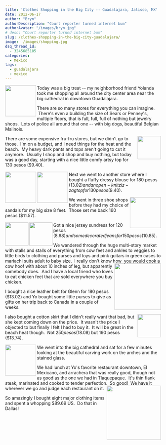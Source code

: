 ```yaml
---
title: 'Clothes Shopping in the Big City -- Guadalajara, Jalisco, MX'
date: 2012-06-17
author: "Bryn"
authorDescription: "Court reporter turned internet bum"
authorAvatar: "/images/bryn.jpg"
# desc: "Court reporter turned internet bum"
slug: /clothes-shopping-in-the-big-city-guadalajara/
image:  /images/shopping.jpg
dsq_thread_id:
  - 3245685185
categories:
  - Mexico
tags:
  - guadalajara
  - mexico
---
```

<img src="https://a1.sphotos.ak.fbcdn.net/hphotos-ak-snc6/s720x720/150736_10150977957908993_677503992_11925514_1748571729_n.jpg" alt="" width="100" align="left" />

Today was a big treat -- my neighborhood friend Yolanda took me shopping all around the city center area near the big cathedral in downtown Guadalajara.

There are so many stores for everything you can imagine.  There's even a building the size of Sears or Penney's, multiple floors, that is full, full, full of nothing but jewelry shops.  Lots of police all around that one -- with big dogs, beautiful Belgian Malinois.

<img src="https://a2.sphotos.ak.fbcdn.net/hphotos-ak-snc6/166042_10150977898108993_677503992_11925393_513595731_n.jpg" alt="" width="75" align="right" />There are some expensive fru-fru stores, but we didn't go to those.  I'm on a budget, and I need things for the heat and the beach.  My heavy dark pants and tops aren't going to cut it anymore.  Usually I shop and shop and buy nothing, but today was a good day, starting with a nice little comfy artsy top for 130 pesos ($9.40).

<!--more-->

<img src="https://a7.sphotos.ak.fbcdn.net/hphotos-ak-snc7/577487_10150977899458993_677503992_11925396_2052232393_n.jpg" alt="" width="100" align="left" /><img src="https://a5.sphotos.ak.fbcdn.net/hphotos-ak-ash3/545641_10150977898958993_677503992_11925395_94931201_n.jpg" alt="" width="100" align="left" />Next we went to another store where I bought a fluffy dressy blouse for 180 pesos ($13.02) and an open-knit ziz-zag top for 130 pesos ($9.40).

<img src="https://a2.sphotos.ak.fbcdn.net/hphotos-ak-prn1/525668_10150977900988993_677503992_11925401_559430124_n.jpg" alt="" width="100" align="right" />We went in three shoe shops before they had my choice of sandals for my big size 8 feet.  Those set me back 160 pesos ($11.57).

<img src="https://a2.sphotos.ak.fbcdn.net/hphotos-ak-snc7/303448_10150977899833993_677503992_11925398_1629554372_n.jpg" alt="" width="75" align="left" /><img src="https://a8.sphotos.ak.fbcdn.net/hphotos-ak-snc7/74758_10150977900273993_677503992_11925399_248805157_n.jpg" alt="" width="75" align="left" />Got a nice jersey sundress for 120 pesos ($8.68) and some decorated jeans for 150 pesos ($10.85).

We wandered through the huge multi-story market with stalls and stalls of everything from cow feet and ankles to veggies to little birds to clothing and purses and toys and pink guitars in green cases to mariachi suits adult to baby size.  I really don't know how <img src="https://a8.sphotos.ak.fbcdn.net/hphotos-ak-ash3/560219_10150977897493993_677503992_11925392_494293446_n.jpg" alt="" width="150" align="right" /> you would cook a cow hoof with about 10 inches of leg, but apparently somebody does.  And I have a local friend who loves to eat chicken feet that are sold everywhere you buy chicken.

I bought a nice leather belt for Glenn for 180 pesos ($13.02) and Yo bought some little purses to give as gifts on her trip back to Canada in a couple of weeks.

<img src="https://a8.sphotos.ak.fbcdn.net/hphotos-ak-ash2/149730_10150977900583993_677503992_11925400_2141177313_n.jpg" alt="" width="75" align="right" />

I also bought a cotton skirt that I didn't really want that bad, but she kept coming down on the price.  It wasn't the price I objected to but finally I felt I had to buy it.  It will be great in the beach heat though.  Not $250 pesos ($18.08) but 190 pesos ($13.74).

<img src="https://a7.sphotos.ak.fbcdn.net/hphotos-ak-ash2/156498_10150977894693993_677503992_11925382_1860967956_n.jpg" alt="" width="100" align="left" />We went into the big cathedral and sat for a few minutes looking at the beautiful carving work on the arches and the stained glass.

We had lunch at Yo's favorite restaurant downtown, El Mexicano, and arrachera that was really good, though not as good as the one we had in Tlaquepaque.  It's thin flank steak, marinated and cooked to tender perfection.  So good!  We have it wherever we go and judge each restaurant on it.<img src="https://a4.sphotos.ak.fbcdn.net/hphotos-ak-snc7/582389_10150977896943993_677503992_11925390_900779950_n.jpg" alt="" width="175" align="right" />

So amazingly I bought eight major clothing items and spent a whopping $89.69 US.  Do that in Dallas!
